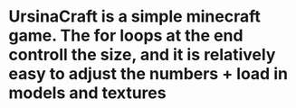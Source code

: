 # UrsinaCraft is a simple minecraft game. The for loops at the end controll the size, and it is relatively easy to adjust the numbers + load in models and textures
